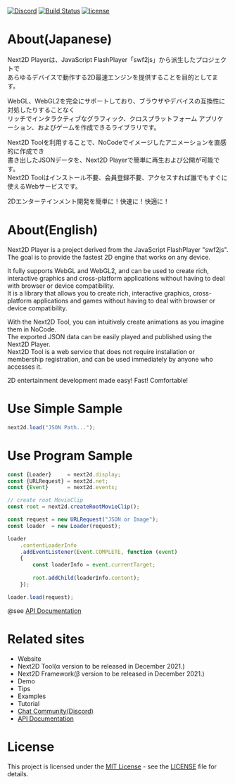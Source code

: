 [![Discord](https://img.shields.io/discord/812136803506716713?label=Discord&logo=discord)](https://discord.gg/6c9rv5Uns5)
[![Build Status](https://github.com/Next2D/Player/actions/workflows/main.yml/badge.svg)](https://github.com/Next2D/Player/actions)
[![license](https://img.shields.io/github/license/Next2D/Player)](https://github.com/Next2D/Player/blob/main/LICENSE)

# About(Japanese)
Next2D Playerは、JavaScript FlashPlayer「swf2js」から派生したプロジェクトで  
あらゆるデバイスで動作する2D最速エンジンを提供することを目的としてます。  
  
WebGL、WebGL2を完全にサポートしており、ブラウザやデバイスの互換性に対処したりすることなく  
リッチでインタラクティブなグラフィック、クロスプラットフォーム アプリケーション、およびゲームを作成できるライブラリです。  
  
Next2D Toolを利用することで、NoCodeでイメージしたアニメーションを直感的に作成でき  
書き出したJSONデータを、Next2D Playerで簡単に再生および公開が可能です。  
Next2D Toolはインストール不要、会員登録不要、アクセスすれば誰でもすぐに使えるWebサービスです。  
  
2Dエンターテインメント開発を簡単に！快速に！快適に！  

# About(English)
Next2D Player is a project derived from the JavaScript FlashPlayer "swf2js".  
The goal is to provide the fastest 2D engine that works on any device.  
  
It fully supports WebGL and WebGL2, and can be used to create rich, interactive graphics and cross-platform applications without having to deal with browser or device compatibility.  
It is a library that allows you to create rich, interactive graphics, cross-platform applications and games without having to deal with browser or device compatibility.  
  
With the Next2D Tool, you can intuitively create animations as you imagine them in NoCode.  
The exported JSON data can be easily played and published using the Next2D Player.  
Next2D Tool is a web service that does not require installation or membership registration, and can be used immediately by anyone who accesses it.  
  
2D entertainment development made easy! Fast! Comfortable!


# Use Simple Sample
```javascript
next2d.load("JSON Path...");
```

# Use Program Sample
```javascript
const {Loader}     = next2d.display;
const {URLRequest} = next2d.net;
const {Event}      = next2d.events;

// create root MovieClip
const root = next2d.createRootMovieClip();

const request = new URLRequest("JSON or Image");
const loader  = new Loader(request);

loader
    .contentLoaderInfo
    .addEventListener(Event.COMPLETE, function (event)
    {
        const loaderInfo = event.currentTarget;
        
        root.addChild(loaderInfo.content);
    });

loader.load(request);
```
@see [API Documentation](https://next2d.app/docs/player/index.html)

# Related sites
* Website
* Next2D Tool(α version to be released in December 2021.)
* Next2D Framework(β version to be released in December 2021.)
* Demo
* Tips
* Examples
* Tutorial
* [Chat Community(Discord)](https://discord.gg/6c9rv5Uns5)
* [API Documentation](https://next2d.app/docs/player/index.html)

# License
This project is licensed under the [MIT License](https://opensource.org/licenses/MIT) - see the [LICENSE](LICENSE) file for details.